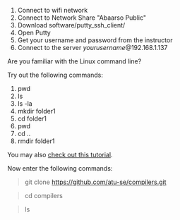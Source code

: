 1. Connect to wifi network
2. Connect to Network Share "Abaarso Public"
3. Download software/putty_ssh_client/
4. Open Putty
5. Get your username and password from the instructor
6. Connect to the server *yourusername*@192.168.1.137

Are you familiar with the Linux command line?  

Try out the following commands:
1. pwd
2. ls
3. ls -la
4. mkdir folder1
5. cd folder1
6. pwd
7. cd ..
8. rmdir folder1


You may also [check out this tutorial](https://help.ubuntu.com/community/UsingTheTerminal#File_.26_Directory_Commands).

Now enter the following commands:

> git clone https://github.com/atu-se/compilers.git

> cd compilers

> ls 
